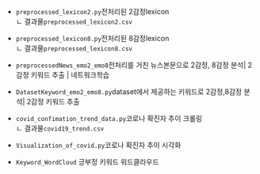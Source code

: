 - `preprocessed_lexicon2.py`전처리된 2감정lexicon  
 ㄴ 결과물`preprocessed_lexicon2.csv`  
- `preprocessed_lexicon8.py`전처리된 8감정lexicon  
 ㄴ 결과물`preprocessed_lexicon8.csv` 
   
- `preprocessedNews_emo2_emo8`전처리를 거친 뉴스본문으로 2감정, 8감정 분석| 2감정 키워드 추출 | 네트워크학습
- `DatasetKeyword_emo2_emo8.py`dataset에서 제공하는 키워드로 2감정,8감정 분석| 2감정 키워드 추출
- `covid_confimation_trend_data.py`코로나 확진자 추이 크롤링  
 ㄴ 결과물`covid19_trend.csv`  
 - `Visualization_of_covid.py`코로나 확진자 추이 시각화  
 - `Keyword_WordCloud` 긍부정 키워드 워드클라우드

